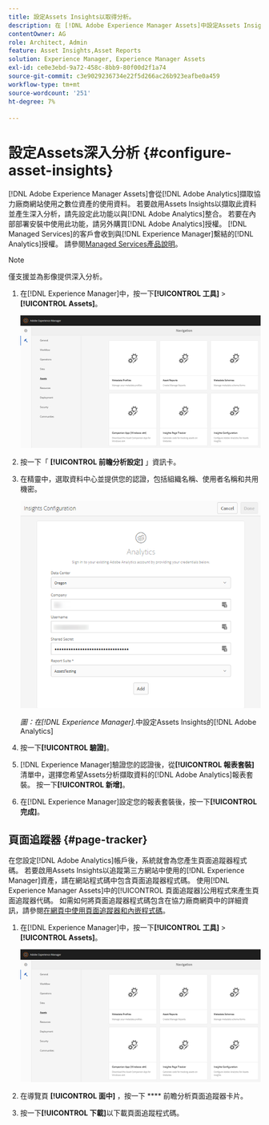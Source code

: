 ```yaml
---
title: 設定Assets Insights以取得分析。
description: 在 [!DNL Adobe Experience Manager Assets]中設定Assets Insights。
contentOwner: AG
role: Architect, Admin
feature: Asset Insights,Asset Reports
solution: Experience Manager, Experience Manager Assets
exl-id: ce0e3ebd-9a72-458c-8bb9-80f00d2f1a74
source-git-commit: c3e9029236734e22f5d266ac26b923eafbe0a459
workflow-type: tm+mt
source-wordcount: '251'
ht-degree: 7%

---
```


# 設定Assets深入分析 {#configure-asset-insights}

[!DNL Adobe Experience Manager Assets]會從[!DNL Adobe Analytics]擷取協力廠商網站使用之數位資產的使用資料。 若要啟用Assets Insights以擷取此資料並產生深入分析，請先設定此功能以與[!DNL Adobe Analytics]整合。 若要在內部部署安裝中使用此功能，請另外購買[!DNL Adobe Analytics]授權。 [!DNL Managed Services]的客戶會收到與[!DNL Experience Manager]繫結的[!DNL Analytics]授權。 請參閱[Managed Services產品說明](https://helpx.adobe.com/legal/product-descriptions/adobe-experience-manager-managed-services.html)。

>[!NOTE]
>
>僅支援並為影像提供深入分析。

1. 在[!DNL Experience Manager]中，按一下&#x200B;**[!UICONTROL 工具]** > **[!UICONTROL Assets]**。

   ![chlimage_1-72](assets/chlimage_1-210.png)

1. 按一下「 **[!UICONTROL 前瞻分析設定]** 」資訊卡。
1. 在精靈中，選取資料中心並提供您的認證，包括組織名稱、使用者名稱和共用機密。

   ![在Experience Manager中設定Adobe Analytics以進行Assets Insights](assets/insights_config2.png)

   *圖：在[!DNL Experience Manager].*&#x200B;中設定Assets Insights的[!DNL Adobe Analytics]

1. 按一下&#x200B;**[!UICONTROL 驗證]**。
1. [!DNL Experience Manager]驗證您的認證後，從&#x200B;**[!UICONTROL 報表套裝]**&#x200B;清單中，選擇您希望Assets分析擷取資料的[!DNL Adobe Analytics]報表套裝。 按一下&#x200B;**[!UICONTROL 新增]**。
1. 在[!DNL Experience Manager]設定您的報表套裝後，按一下&#x200B;**[!UICONTROL 完成]**。

## 頁面追蹤器 {#page-tracker}

在您設定[!DNL Adobe Analytics]帳戶後，系統就會為您產生頁面追蹤器程式碼。 若要啟用Assets Insights以追蹤第三方網站中使用的[!DNL Experience Manager]資產，請在網站程式碼中包含頁面追蹤器程式碼。 使用[!DNL Experience Manager Assets]中的[!UICONTROL 頁面追蹤器]公用程式來產生頁面追蹤器代碼。 如需如何將頁面追蹤器程式碼包含在協力廠商網頁中的詳細資訊，請參閱[在網頁中使用頁面追蹤器和內嵌程式碼](/help/assets/use-page-tracker.md)。

1. 在[!DNL Experience Manager]中，按一下&#x200B;**[!UICONTROL 工具]** > **[!UICONTROL Assets]**。

   ![chlimage_1-73](assets/chlimage_1-214.png)

1. 在導覽頁 **[!UICONTROL 面中]** ，按一下 **** 前瞻分析頁面追蹤器卡片。
1. 按一下&#x200B;**[!UICONTROL 下載]**&#x200B;以下載頁面追蹤程式碼。
